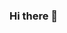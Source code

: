 ### Hi there 👋

<!--
**Pedrofiigueiredo/Pedrofiigueiredo** is a ✨ _special_ ✨ repository because its `README.md` (this file) appears on your GitHub profile.

Here are some ideas to get you started:

- 🔭 I’m currently working on ...
- 🌱 I’m currently learning ...
- 👯 I’m looking to collaborate on ...
- 🤔 I’m looking for help with ...
- 💬 Ask me about ...
- 📫 How to reach me: ...
- 😄 Pronouns: ...
- ⚡ Fun fact: ...

[![Top Langs](https://github-readme-stats.vercel.app/api/top-langs/?username=pedrofiigueiredo&layout=compact)](https://github.com/Pedrofiigueiredo/Pedrofiigueiredo)


[![Top Langs](https://github-readme-stats.vercel.app/api/top-langs/?username=Pedrofiigueiredo&langs_count=8)](https://github.com/Pedrofiigueiredo)

-->
